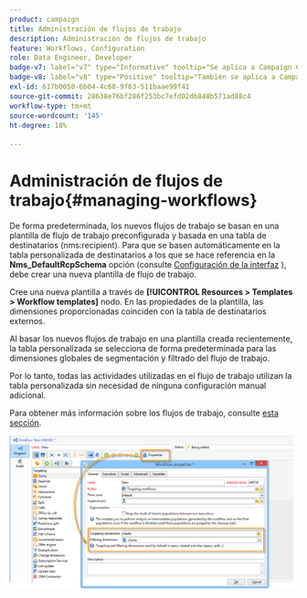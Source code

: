 ```yaml
---
product: campaign
title: Administración de flujos de trabajo
description: Administración de flujos de trabajo
feature: Workflows, Configuration
role: Data Engineer, Developer
badge-v7: label="v7" type="Informative" tooltip="Se aplica a Campaign Classic v7"
badge-v8: label="v8" type="Positive" tooltip="También se aplica a Campaign v8"
exl-id: 617b0050-6b04-4c68-9f63-511baae99f41
source-git-commit: 28638e76bf286f253bc7efd02db848b571ad88c4
workflow-type: tm+mt
source-wordcount: '145'
ht-degree: 18%

---
```


# Administración de flujos de trabajo{#managing-workflows}



De forma predeterminada, los nuevos flujos de trabajo se basan en una plantilla de flujo de trabajo preconfigurada y basada en una tabla de destinatarios (nms:recipient). Para que se basen automáticamente en la tabla personalizada de destinatarios a los que se hace referencia en la **Nms_DefaultRcpSchema** opción (consulte [Configuración de la interfaz](../../configuration/using/configuring-the-interface.md) ), debe crear una nueva plantilla de flujo de trabajo.

Cree una nueva plantilla a través de **[!UICONTROL Resources > Templates > Workflow templates]** nodo. En las propiedades de la plantilla, las dimensiones proporcionadas coinciden con la tabla de destinatarios externos.

Al basar los nuevos flujos de trabajo en una plantilla creada recientemente, la tabla personalizada se selecciona de forma predeterminada para las dimensiones globales de segmentación y filtrado del flujo de trabajo.

Por lo tanto, todas las actividades utilizadas en el flujo de trabajo utilizan la tabla personalizada sin necesidad de ninguna configuración manual adicional.

Para obtener más información sobre los flujos de trabajo, consulte [esta sección](../../workflow/using/about-workflows.md).

![](assets/cfg_external_table_workflow.png)
